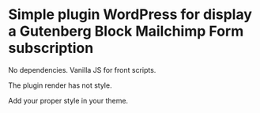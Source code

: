 # Simple plugin WordPress for display a Gutenberg Block Mailchimp Form subscription

No dependencies. Vanilla JS for front scripts.

The plugin render has not style.

Add your proper style in your theme.
